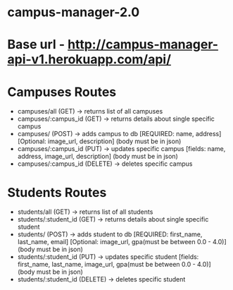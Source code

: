 # campus-manager-2.0

# Base url - http://campus-manager-api-v1.herokuapp.com/api/

# Campuses Routes
- campuses/all (GET) -> returns list of all campuses
- campuses/:campus_id (GET) -> returns details about single specific campus
- campuses/ (POST) -> adds campus to db [REQUIRED: name, address] [Optional: image_url, description] (body must be in json)
- campuses/:campus_id (PUT) -> updates specific campus [fields: name, address, image_url, description] (body must be in json)
- campuses/:campus_id (DELETE) -> deletes specific campus

# Students Routes
- students/all (GET) -> returns list of all students
- students/:student_id (GET) -> returns details about single specific student
- students/ (POST) -> adds student to db [REQUIRED: first_name, last_name, email] [Optional: image_url, gpa(must be between 0.0 - 4.0)] (body must be in json)
- students/:student_id (PUT) -> updates specific student [fields: first_name, last_name, image_url, gpa(must be between 0.0 - 4.0)] (body must be in json)
- students/:student_id (DELETE) -> deletes specific student
